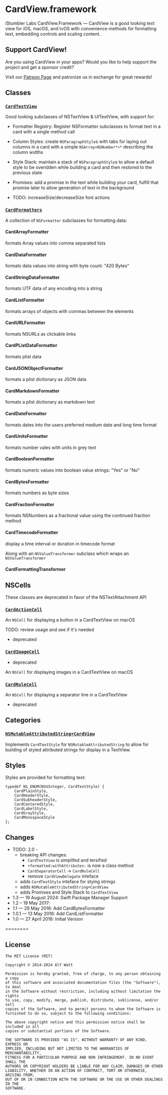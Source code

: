 # CardView.framework

iStumbler Labs CardView.Framework — CardView is a good looking text view for iOS, macOS, 
and tvOS with convenience methods for formatting text, embedding controls and scaling content.

<a id="support"></a>
## Support CardView!

Are you using CardView in your apps? Would you like to help support the project and get a sponsor credit?

Visit our [Patreon Page](https://www.patreon.com/istumblerlabs) and patronize us in exchange for great rewards!


<a id="classes"></a>
## Classes

### [`CardTextView`](./Soruces/CardView/include/CardTextView.h)

Good looking subclasses of NSTextView & UITextView, with support for:

- Formatter Registry: Register NSFormatter subclasses to format text in a card
  with a single method call

- Column Styles: create `NSParagraphStyle`s with tabs for laying out columns
  in a card with a simple `NSArray<NSNumber*>*` describing the column widths

- Style Stack: maintain a stack of `NSParagraphStyle`s to allow a default style
  to be overidden while building a card and then restored to the previous state

- Promises: add a promise in the text while building your card, fulfill
  that promise later to allow generation of text in the background

- TODO: increaseSize/decreaseSize font actions

### [`CardFormatters`](./Sources/CardView/include/CardFormatters.h)

A collection of `NSFormatter` subclasses for formatting data:

#### CardArrayFormatter
formats Array values into comma separated lists

#### CardDataFormatter
formats data values into string with byte count: "420 Bytes"

#### CardStringDataFormatter
formats UTF data of any encoding into a string

#### CardListFormatter
formats arrays of objects with commas between the elements

#### CardURLFormatter
formats NSURLs as clickable links

#### CardPListDataFormatter
formats plist data

#### CardJSONObjectFormatter
formats a plist dictionary as JSON data

#### CardMarkdownFormatter
formats a plist dictionary as markdown text

#### CardDateFormatter
formats dates into the users preferred medium date and long time format

#### CardUnitsFormatter
formats number vales with units in grey text

#### CardBooleanFormatter
formats numeric values into boolean value strings: "Yes" or "No"

#### CardBytesFormatter
formats numbers as byte sizes

#### CardFractionFormatter
formats NSNumbers as a fractional value using the continued fraction method

#### CardTimecodeFormatter
display a time interval or duration in timecode format

Along with an `NSValueTransformer` subclass which wraps an `NSValueTransformer`

#### CardFormattingTransformer

## NSCells

These classes are deprecated in favor of the NSTextAttachment API

### [`CardActionCell`](./Sources/CardView/include/CardActionCell.h)
<!-- TODO: review this for usage -->

An `NSCell` for displaying a button in a CardTextView on macOS

TODO: review usage and see if it's needed

- deprecated

### [`CardImageCell`](./Sources/CardView/include/CardImageCell.h)

- deprecated

<!-- TODO: review this for usage -->

An `NSCell` for displaying images in a CardTextView on macOS

### [`CardRuleCell`](./Sources/CardView/include/CardRuleCell.h)
<!-- TODO: review this for usage -->

An `NSCell` for displaying a separator line in a CardTextView

- deprecated

<a id="categories"></a>
## Categories

### [`NSMutableAttributedString+CardView`](./Sources/CardView/include/NSMutableAttributedString+CardView.h)

Implements `CardTextStyle` for `NSMutableAttributedString` to allow for building
of styled attributed strings for display in a TextView.

<a id="styles"></a>
## Styles

Styles are provided for formatting text:

```
typedef NS_ENUM(NSUInteger, CardTextStyle) {
    CardPlainStyle,
    CardHeaderStyle,
    CardSubheaderStyle,
    CardCenteredStyle,
    CardLabelStyle,
    CardGrayStyle,
    CardMonospaceStyle
};
```

<a id="Changes"></a>
## Changes

- TODO: 2.0 - 
    - breaking API changes: 
        - `CardTextView` is simplifed and tersified
        - `+formatted:withAttributes:` is now a class method
        - `CardSeperatorCell` -> `CardRuleCell`
        - remove `CardViewDelegate` inteface
    - adds `CardTextStyle` inteface for stying strings
    - adds `NSMutableAttributedString+CardView`
    - adds Promises and Style Stack to `CardTextView`
- 1.3 — 19 August 2024: Swift Package Manager Support
- 1.2 – 19 May 2017: 
- 1.1 — 29 May 2016: Add CardBytesFormatter
- 1.0.1 — 13 May 2016: Add CardListFormatter
- 1.0 — 27 April 2016: Initial Version

========

<a id="license"></a>
## License

    The MIT License (MIT)

    Copyright © 2014-2024 Alf Watt

    Permission is hereby granted, free of charge, to any person obtaining a copy
    of this software and associated documentation files (the "Software"), to deal
    in the Software without restriction, including without limitation the rights
    to use, copy, modify, merge, publish, distribute, sublicense, and/or sell
    copies of the Software, and to permit persons to whom the Software is
    furnished to do so, subject to the following conditions:

    The above copyright notice and this permission notice shall be included in all
    copies or substantial portions of the Software.

    THE SOFTWARE IS PROVIDED "AS IS", WITHOUT WARRANTY OF ANY KIND, EXPRESS OR
    IMPLIED, INCLUDING BUT NOT LIMITED TO THE WARRANTIES OF MERCHANTABILITY,
    FITNESS FOR A PARTICULAR PURPOSE AND NON INFRINGEMENT. IN NO EVENT SHALL THE
    AUTHORS OR COPYRIGHT HOLDERS BE LIABLE FOR ANY CLAIM, DAMAGES OR OTHER
    LIABILITY, WHETHER IN AN ACTION OF CONTRACT, TORT OR OTHERWISE, ARISING FROM,
    OUT OF OR IN CONNECTION WITH THE SOFTWARE OR THE USE OR OTHER DEALINGS IN THE
    SOFTWARE.
